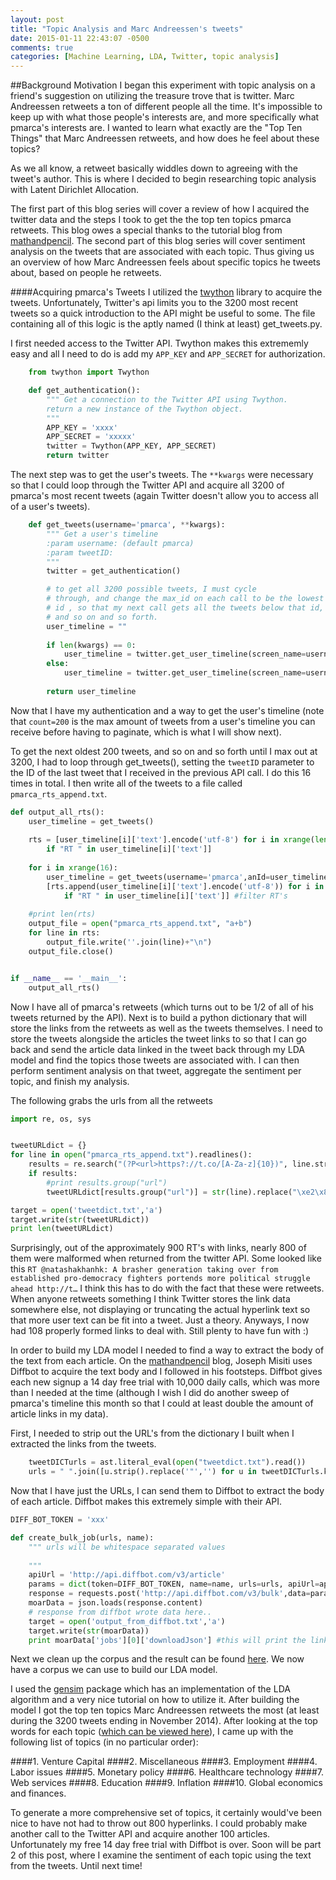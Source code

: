 ```yaml
---
layout: post
title: "Topic Analysis and Marc Andreessen's tweets"
date: 2015-01-11 22:43:07 -0500
comments: true
categories: [Machine Learning, LDA, Twitter, topic analysis]
---
```


##Background Motivation
I began this experiment with topic analysis on a friend's suggestion on utilizing the treasure trove that is twitter.
Marc Andreessen retweets a ton of different people all the time.  It's impossible to keep up with what those people's interests are,
and more specifically what pmarca's interests are.  I wanted to learn what exactly are the "Top Ten Things" that Marc Andreessen retweets, and how does he feel about these topics?
<!-- more -->

As we all know, a retweet basically widdles down to agreeing with the tweet's author.  This is where I decided to begin
researching topic analysis with Latent Dirichlet Allocation.

The first part of this blog series will cover a review of how I acquired the twitter data and the steps I took to get the the top
ten topics pmarca retweets. This blog owes a special thanks to the tutorial blog from [mathandpencil](http://blog.mathandpencil.com/using-latent-dirichlet-allocation-to-categorize-my-twitter-feed/).  The second part of this blog series will cover sentiment analysis on the tweets that are associated
with each topic.  Thus giving us an overview of how Marc Andreessen feels about specific topics he tweets about, based on people he 
retweets.

####Acquiring pmarca's Tweets
I utilized the [twython](https://pypi.python.org/pypi/twython/) library to acquire the tweets.  Unfortunately, Twitter's api limits you to the 3200 most recent tweets so a quick introduction to the API might be useful to some.  The file containing all of this logic is the aptly named (I think at least) get_tweets.py.

I first needed access to the Twitter API.  Twython makes this extrememly easy and all I need to do is add my `APP_KEY` and `APP_SECRET` for authorization.
``` Python
    from twython import Twython

    def get_authentication():
        """ Get a connection to the Twitter API using Twython.
        return a new instance of the Twython object.
        """
        APP_KEY = 'xxxx'
        APP_SECRET = 'xxxxx'
        twitter = Twython(APP_KEY, APP_SECRET)
        return twitter
```
The next step was to get the user's tweets.  The `**kwargs` were necessary so that I could loop through the Twitter API and acquire all 3200 of pmarca's most recent tweets (again Twitter doesn't allow you to access all of a user's tweets).
``` Python
    def get_tweets(username='pmarca', **kwargs):
        """ Get a user's timeline
        :param username: (default pmarca)
        :param tweetID: 
        """
        twitter = get_authentication()

        # to get all 3200 possible tweets, I must cycle
        # through, and change the max_id on each call to be the lowest
        # id , so that my next call gets all the tweets below that id,
        # and so on and so forth.
        user_timeline = ""
    
        if len(kwargs) == 0:
            user_timeline = twitter.get_user_timeline(screen_name=username, count=200)
        else:
            user_timeline = twitter.get_user_timeline(screen_name=username, count=200, max_id=kwargs['anId'])    
    
        return user_timeline
```

Now that I have my authentication and a way to get the user's timeline (note that `count=200` is the max amount of tweets from a user's timeline you can receive before having to paginate, which is what I will show next).

To get the next oldest 200 tweets, and so on and so forth until I max out at 3200, I had to loop through get_tweets(), setting the `tweetID` parameter to the ID of the last tweet that I received in the previous API call.  I do this 16 times in total.  I then write all of the tweets to a file called `pmarca_rts_append.txt`.

``` Python
def output_all_rts():
    user_timeline = get_tweets()
    
    rts = [user_timeline[i]['text'].encode('utf-8') for i in xrange(len(user_timeline)) 
        if "RT " in user_timeline[i]['text']]
        
    for i in xrange(16):
        user_timeline = get_tweets(username='pmarca',anId=user_timeline[len(user_timeline)-1]['id'])
        [rts.append(user_timeline[i]['text'].encode('utf-8')) for i in xrange(len(user_timeline))
            if "RT " in user_timeline[i]['text']] #filter RT's
            
    #print len(rts)
    output_file = open("pmarca_rts_append.txt", "a+b")
    for line in rts:
        output_file.write(''.join(line)+"\n")
    output_file.close()


if __name__ == '__main__':
    output_all_rts()

```

Now I have all of pmarca's retweets (which turns out to be 1/2 of all of his tweets returned by the API).
Next is to build a python dictionary that will store the links from the retweets as well as the tweets themselves.  I need to store the tweets alongside the articles the tweet links to so that I can go back and send the article data linked in the tweet back through my LDA model and find the topics those tweets are associated with.  I can then perform sentiment analysis on that tweet, aggregate the sentiment per topic, and finish my analysis.

The following grabs the urls from all the retweets
``` Python
import re, os, sys


tweetURLdict = {}
for line in open("pmarca_rts_append.txt").readlines():
    results = re.search("(?P<url>https?://t.co/[A-Za-z]{10})", line.strip()) # some urls are malformed so I was only able to extract perfect ones, hence {10}
    if results:
        #print results.group("url")
        tweetURLdict[results.group("url")] = str(line).replace("\xe2\x80\x99","'").replace("\xe2\x80\x98","'").replace("\xe2\x80\x9c", '"').replace("\xe2\x80\x9d",'"').replace("\xe2\x80\x93",'-').replace("\xe2\x80\x94",'--').replace("\xe2\x80\xa6",'...').replace("\xc3\xb6","o").replace("\xf0\x9f\x98\x8a",":)")

target = open('tweetdict.txt','a')
target.write(str(tweetURLdict))
print len(tweetURLdict)

```

Surprisingly, out of the approximately 900 RT's with links, nearly 800 of them were malformed when returned from the twitter API. Some looked like this `RT @natashakhanhk: A brasher generation taking over from established pro-democracy fighters portends more political struggle ahead http://t…`  I think this has to do with the fact that these were retweets.  When anyone retweets something I think Twitter stores the link data somewhere else, not displaying or truncating the actual hyperlink text so that more user text can be fit into a tweet.  Just a theory.  Anyways, I now had 108 properly formed links to deal with.  Still plenty to have fun with :)

In order to build my LDA model I needed to find a way to extract the body of the text from each article.  On the [mathandpencil](http://blog.mathandpencil.com/using-latent-dirichlet-allocation-to-categorize-my-twitter-feed/) blog, Joseph Misiti uses Diffbot to acquire the text body and I followed in his footsteps.  Diffbot gives each new signup a 14 day free trial with 10,000 daily calls, which was more than I needed at the time (although I wish I did do another sweep of pmarca's timeline this month so that I could at least double the amount of article links in my data).

First, I needed to strip out the URL's from the dictionary I built when I extracted the links from the tweets.

``` Python
    tweetDICTurls = ast.literal_eval(open("tweetdict.txt").read())
    urls = " ".join([u.strip().replace('"','') for u in tweetDICTurls.keys()])
```

Now that I have just the URLs, I can send them to Diffbot to extract the body of each article.  Diffbot makes this extremely simple with their API.

``` Python
DIFF_BOT_TOKEN = 'xxx'

def create_bulk_job(urls, name):
    """ urls will be whitespace separated values
    
    """
    apiUrl = 'http://api.diffbot.com/v3/article'
    params = dict(token=DIFF_BOT_TOKEN, name=name, urls=urls, apiUrl=apiUrl)
    response = requests.post('http://api.diffbot.com/v3/bulk',data=params)
    moarData = json.loads(response.content)
    # response from diffbot wrote data here..
    target = open('output_from_diffbot.txt','a')
    target.write(str(moarData))
    print moarData['jobs'][0]['downloadJson'] #this will print the link to the JSON where I can download the corpus.
```

Next we clean up the corpus and the result can be found [here](https://github.com/dhurley14/pmarcaRTS/blob/master/src/corpus.txt).
We now have a corpus we can use to build our LDA model.  

I used the [gensim](http://radimrehurek.com/gensim/index.html) package which has an implementation of the LDA algorithm and a very nice tutorial on how to utilize it.  After building the model I got the top ten topics Marc Andreessen retweets the most (at least during the 3200 tweets ending in November 2014).  After looking at the top words for each topic ([which can be viewed here](https://github.com/dhurley14/pmarcaRTS/blob/master/src/bettertopics.txt)), I came up with the following list of topics (in no particular order):

####1. Venture Capital
####2. Miscellaneous
####3. Employment
####4. Labor issues
####5. Monetary policy
####6. Healthcare technology
####7. Web services
####8. Education 
####9. Inflation
####10. Global economics and finances.

To generate a more comprehensive set of topics, it certainly would've been nice to have not had to throw out 800 hyperlinks.  I could probably make another call to the Twitter API and acquire another 100 articles.  Unfortunately my free 14 day free trial with Diffbot is over.  Soon will be part 2 of this post, where I examine the sentiment of each topic using the text from the tweets.  Until next time!
